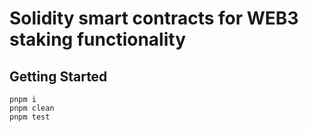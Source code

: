 # Solidity smart contracts for WEB3 staking functionality

## Getting Started

```text
pnpm i
pnpm clean
pnpm test
```
